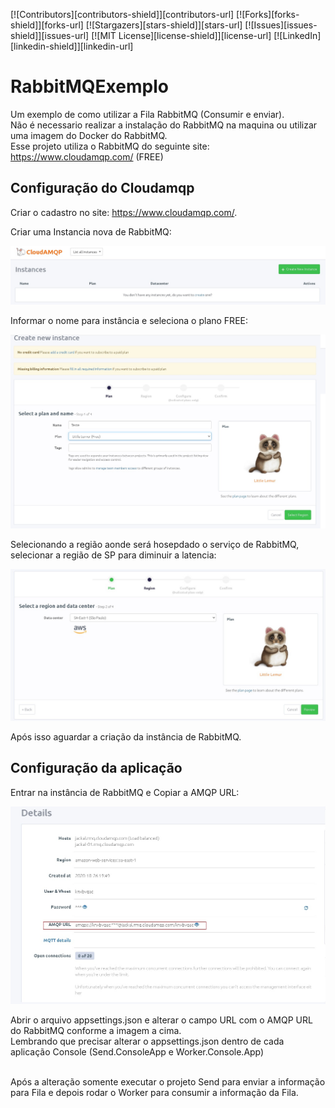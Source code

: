 <!-- PROJECT SHIELDS -->
<!--
*** I'm using markdown "reference style" links for readability.
*** Reference links are enclosed in brackets [ ] instead of parentheses ( ).
*** See the bottom of this document for the declaration of the reference variables
*** for contributors-url, forks-url, etc. This is an optional, concise syntax you may use.
*** https://www.markdownguide.org/basic-syntax/#reference-style-links
-->
[![Contributors][contributors-shield]][contributors-url]
[![Forks][forks-shield]][forks-url]
[![Stargazers][stars-shield]][stars-url]
[![Issues][issues-shield]][issues-url]
[![MIT License][license-shield]][license-url]
[![LinkedIn][linkedin-shield]][linkedin-url]


# RabbitMQExemplo

 Um exemplo de como utilizar a Fila RabbitMQ (Consumir e enviar).
 <br />
 Não é necessario realizar a instalação do RabbitMQ na maquina ou utilizar uma imagem do Docker do RabbitMQ.
<br />
 Esse projeto utiliza o RabbitMQ do seguinte site: https://www.cloudamqp.com/ (FREE)
 
## Configuração do Cloudamqp

Criar o cadastro no site: https://www.cloudamqp.com/.

Criar uma Instancia nova de RabbitMQ:

<p align="center">
 <img src="https://github.com/carlosapissolati/RabbitMQExemplo/blob/main/Imagens/1.jpg">
</p>

Informar o nome para instância e seleciona o plano FREE:

<p align="center">
 <img src="https://github.com/carlosapissolati/RabbitMQExemplo/blob/main/Imagens/2.jpg">
</p>

Selecionando a região aonde será hosepdado o serviço de RabbitMQ, selecionar a região de SP para diminuir a latencia:

<p align="center">
 <img src="https://github.com/carlosapissolati/RabbitMQExemplo/blob/main/Imagens/3.jpg">
</p>

Após isso aguardar a criação da instância de RabbitMQ.

## Configuração da aplicação

Entrar na instância de RabbitMQ e Copiar a AMQP URL:

<p align="center">
 <img src="https://github.com/carlosapissolati/RabbitMQExemplo/blob/main/Imagens/4.jpg">
</p>

Abrir o arquivo appsettings.json e alterar o campo URL com o AMQP URL do RabbitMQ conforme a imagem a cima.
<br />
Lembrando que precisar alterar o appsettings.json dentro de cada aplicação Console (Send.ConsoleApp e Worker.Console.App)

<br />
Após a alteração somente executar o projeto Send para enviar a informação para Fila e depois rodar o Worker para consumir a informação da Fila.
